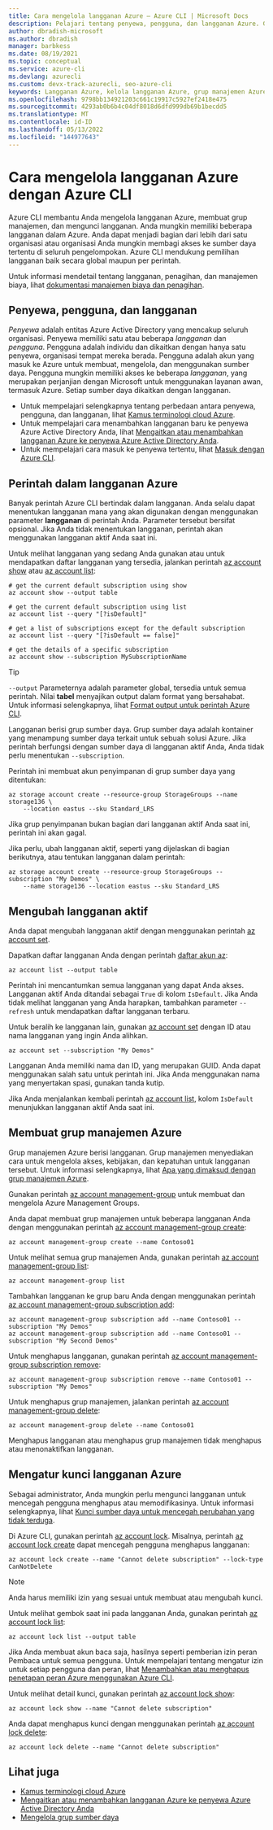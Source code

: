 ```yaml
---
title: Cara mengelola langganan Azure – Azure CLI | Microsoft Docs
description: Pelajari tentang penyewa, pengguna, dan langganan Azure. Gunakan Azure CLI untuk mengelola langganan Anda, membuat grup manajemen, dan mengunci langganan.
author: dbradish-microsoft
ms.author: dbradish
manager: barbkess
ms.date: 08/19/2021
ms.topic: conceptual
ms.service: azure-cli
ms.devlang: azurecli
ms.custom: devx-track-azurecli, seo-azure-cli
keywords: Langganan Azure, kelola langganan Azure, grup manajemen Azure, langganan set Azure cli, langganan pilih Azure cli
ms.openlocfilehash: 9798bb134921203c661c19917c5927ef2418e475
ms.sourcegitcommit: 4293ab0b6b4c04df8018d6dfd999db69b1becdd5
ms.translationtype: MT
ms.contentlocale: id-ID
ms.lasthandoff: 05/13/2022
ms.locfileid: "144977643"
---
```

# <a name="how-to-manage-azure-subscriptions-with-the-azure-cli"></a>Cara mengelola langganan Azure dengan Azure CLI

Azure CLI membantu Anda mengelola langganan Azure, membuat grup manajemen, dan mengunci langganan.  Anda mungkin memiliki beberapa langganan dalam Azure. Anda dapat menjadi bagian dari lebih dari satu organisasi atau organisasi Anda mungkin membagi akses ke sumber daya tertentu di seluruh pengelompokan. Azure CLI mendukung pemilihan langganan baik secara global maupun per perintah.

Untuk informasi mendetail tentang langganan, penagihan, dan manajemen biaya, lihat [dokumentasi manajemen biaya dan penagihan](/azure/billing/).

## <a name="tenants-users-and-subscriptions"></a>Penyewa, pengguna, dan langganan

_Penyewa_ adalah entitas Azure Active Directory yang mencakup seluruh organisasi. Penyewa memiliki satu atau beberapa _langganan_ dan _pengguna_. Pengguna adalah individu dan dikaitkan dengan hanya satu penyewa, organisasi tempat mereka berada. Pengguna adalah akun yang masuk ke Azure untuk membuat, mengelola, dan menggunakan sumber daya. Pengguna mungkin memiliki akses ke beberapa _langganan_, yang merupakan perjanjian dengan Microsoft untuk menggunakan layanan awan, termasuk Azure. Setiap sumber daya dikaitkan dengan langganan.

* Untuk mempelajari selengkapnya tentang perbedaan antara penyewa, pengguna, dan langganan, lihat [Kamus terminologi cloud Azure](/azure/azure-glossary-cloud-terminology).
* Untuk mempelajari cara menambahkan langganan baru ke penyewa Azure Active Directory Anda, lihat [Mengaitkan atau menambahkan langganan Azure ke penyewa Azure Active Directory Anda](/azure/active-directory/active-directory-how-subscriptions-associated-directory).
* Untuk mempelajari cara masuk ke penyewa tertentu, lihat [Masuk dengan Azure CLI](./authenticate-azure-cli.md).

## <a name="commands-in-an-azure-subscription"></a>Perintah dalam langganan Azure

Banyak perintah Azure CLI bertindak dalam langganan. Anda selalu dapat menentukan langganan mana yang akan digunakan dengan menggunakan parameter **langganan** di perintah Anda. Parameter tersebut bersifat opsional. Jika Anda tidak menentukan langganan, perintah akan menggunakan langganan aktif Anda saat ini.

Untuk melihat langganan yang sedang Anda gunakan atau untuk mendapatkan daftar langganan yang tersedia, jalankan perintah [az account show](/cli/azure/account#az-account-show) atau [az account list](/cli/azure/account#az-account-list):

```azurecli
# get the current default subscription using show
az account show --output table

# get the current default subscription using list
az account list --query "[?isDefault]"

# get a list of subscriptions except for the default subscription
az account list --query "[?isDefault == false]"

# get the details of a specific subscription
az account show --subscription MySubscriptionName
```

> [!TIP]
> `--output` Parameternya adalah parameter global, tersedia untuk semua perintah. Nilai **tabel** menyajikan output dalam format yang bersahabat. Untuk informasi selengkapnya, lihat [Format output untuk perintah Azure CLI](./format-output-azure-cli.md).

Langganan berisi grup sumber daya. Grup sumber daya adalah kontainer yang menampung sumber daya terkait untuk sebuah solusi Azure. Jika perintah berfungsi dengan sumber daya di langganan aktif Anda, Anda tidak perlu menentukan `--subscription`.

Perintah ini membuat akun penyimpanan di grup sumber daya yang ditentukan:

```azurecli
az storage account create --resource-group StorageGroups --name storage136 \
    --location eastus --sku Standard_LRS
```

Jika grup penyimpanan bukan bagian dari langganan aktif Anda saat ini, perintah ini akan gagal.

Jika perlu, ubah langganan aktif, seperti yang dijelaskan di bagian berikutnya, atau tentukan langganan dalam perintah:

```azurecli
az storage account create --resource-group StorageGroups --subscription "My Demos" \
    --name storage136 --location eastus --sku Standard_LRS
```

## <a name="change-the-active-subscription"></a>Mengubah langganan aktif

Anda dapat mengubah langganan aktif dengan menggunakan perintah [az account set](/cli/azure/account#az-account-set).

Dapatkan daftar langganan Anda dengan perintah [daftar akun az](/cli/azure/account#az-account-list):

```azurecli
az account list --output table
```

Perintah ini mencantumkan semua langganan yang dapat Anda akses. Langganan aktif Anda ditandai sebagai `True` di kolom `IsDefault`. Jika Anda tidak melihat langganan yang Anda harapkan, tambahkan parameter `--refresh` untuk mendapatkan daftar langganan terbaru.

Untuk beralih ke langganan lain, gunakan [az account set](/cli/azure/account#az-account-set) dengan ID atau nama langganan yang ingin Anda alihkan.

```azurecli
az account set --subscription "My Demos"
```

Langganan Anda memiliki nama dan ID, yang merupakan GUID. Anda dapat menggunakan salah satu untuk perintah ini. Jika Anda menggunakan nama yang menyertakan spasi, gunakan tanda kutip.

Jika Anda menjalankan kembali perintah [az account list](/cli/azure/account#az_account_list), kolom `IsDefault` menunjukkan langganan aktif Anda saat ini.

## <a name="create-azure-management-groups"></a>Membuat grup manajemen Azure

Grup manajemen Azure berisi langganan. Grup manajemen menyediakan cara untuk mengelola akses, kebijakan, dan kepatuhan untuk langganan tersebut. Untuk informasi selengkapnya, lihat [Apa yang dimaksud dengan grup manajemen Azure](/azure/governance/management-groups/overview).

Gunakan perintah [az account management-group](../latest/docs-ref-autogen/account/management-group.yml) untuk membuat dan mengelola Azure Management Groups.

Anda dapat membuat grup manajemen untuk beberapa langganan Anda dengan menggunakan perintah [az account management-group create](/cli/azure/account/management-group#az-account-management-group-create):

```azurecli
az account management-group create --name Contoso01
```

Untuk melihat semua grup manajemen Anda, gunakan perintah [az account management-group list](/cli/azure/account/management-group#az-account-management-group-list):

```azurecli
az account management-group list
```

Tambahkan langganan ke grup baru Anda dengan menggunakan perintah [az account management-group subscription add](/cli/azure/account/management-group/subscription#az-account-management-group-subscription-add):

```azurecli
az account management-group subscription add --name Contoso01 --subscription "My Demos"
az account management-group subscription add --name Contoso01 --subscription "My Second Demos"
```

Untuk menghapus langganan, gunakan perintah [az account management-group subscription remove](/cli/azure/account/management-group/subscription#az-account-management-group-subscription-remove):

```azurecli
az account management-group subscription remove --name Contoso01 --subscription "My Demos"
```

Untuk menghapus grup manajemen, jalankan perintah [az account management-group delete](/cli/azure/account/management-group#az-account-management-group-delete):

```azurecli
az account management-group delete --name Contoso01
```

Menghapus langganan atau menghapus grup manajemen tidak menghapus atau menonaktifkan langganan.

## <a name="set-an-azure-subscription-lock"></a>Mengatur kunci langganan Azure

Sebagai administrator, Anda mungkin perlu mengunci langganan untuk mencegah pengguna menghapus atau memodifikasinya. Untuk informasi selengkapnya, lihat [Kunci sumber daya untuk mencegah perubahan yang tidak terduga](/azure/azure-resource-manager/management/lock-resources).

Di Azure CLI, gunakan perintah [az account lock](../latest/docs-ref-autogen/account/lock.yml). Misalnya, perintah [az account lock create](/cli/azure/account/lock#az-account-lock-create) dapat mencegah pengguna menghapus langganan:

```azurecli
az account lock create --name "Cannot delete subscription" --lock-type CanNotDelete
```

> [!NOTE]
> Anda harus memiliki izin yang sesuai untuk membuat atau mengubah kunci.

Untuk melihat gembok saat ini pada langganan Anda, gunakan perintah [az account lock list](/cli/azure/account/lock#az-account-lock-list):

```azurecli
az account lock list --output table
```

Jika Anda membuat akun baca saja, hasilnya seperti pemberian izin peran Pembaca untuk semua pengguna. Untuk mempelajari tentang mengatur izin untuk setiap pengguna dan peran, lihat [Menambahkan atau menghapus penetapan peran Azure menggunakan Azure CLI](/azure/role-based-access-control/role-assignments-cli).

Untuk melihat detail kunci, gunakan perintah [az account lock show](/cli/azure/account/lock#az-account-lock-show):

```azurecli
az account lock show --name "Cannot delete subscription"
```

Anda dapat menghapus kunci dengan menggunakan perintah [az account lock delete](/cli/azure/account/lock#az-account-lock-delete):

```azurecli
az account lock delete --name "Cannot delete subscription"
```

## <a name="see-also"></a>Lihat juga

* [Kamus terminologi cloud Azure](/azure/azure-glossary-cloud-terminology)
* [Mengaitkan atau menambahkan langganan Azure ke penyewa Azure Active Directory Anda](/azure/active-directory/active-directory-how-subscriptions-associated-directory)
* [Mengelola grup sumber daya](./manage-azure-groups-azure-cli.md)
